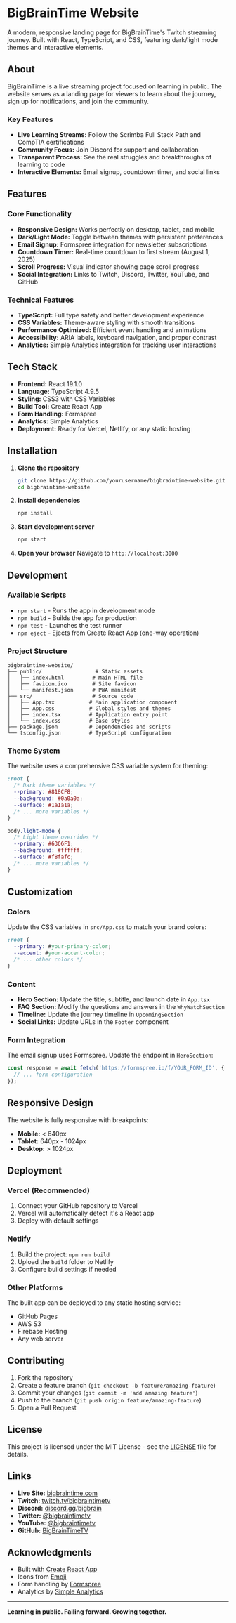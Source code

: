 # BigBrainTime Website

A modern, responsive landing page for BigBrainTime's Twitch streaming journey. Built with React, TypeScript, and CSS, featuring dark/light mode themes and interactive elements.

## About

BigBrainTime is a live streaming project focused on learning in public. The website serves as a landing page for viewers to learn about the journey, sign up for notifications, and join the community.

### Key Features
- **Live Learning Streams:** Follow the Scrimba Full Stack Path and CompTIA certifications
- **Community Focus:** Join Discord for support and collaboration
- **Transparent Process:** See the real struggles and breakthroughs of learning to code
- **Interactive Elements:** Email signup, countdown timer, and social links

## Features

### Core Functionality
- **Responsive Design:** Works perfectly on desktop, tablet, and mobile
- **Dark/Light Mode:** Toggle between themes with persistent preferences
- **Email Signup:** Formspree integration for newsletter subscriptions
- **Countdown Timer:** Real-time countdown to first stream (August 1, 2025)
- **Scroll Progress:** Visual indicator showing page scroll progress
- **Social Integration:** Links to Twitch, Discord, Twitter, YouTube, and GitHub

### Technical Features
- **TypeScript:** Full type safety and better development experience
- **CSS Variables:** Theme-aware styling with smooth transitions
- **Performance Optimized:** Efficient event handling and animations
- **Accessibility:** ARIA labels, keyboard navigation, and proper contrast
- **Analytics:** Simple Analytics integration for tracking user interactions

## Tech Stack

- **Frontend:** React 19.1.0
- **Language:** TypeScript 4.9.5
- **Styling:** CSS3 with CSS Variables
- **Build Tool:** Create React App
- **Form Handling:** Formspree
- **Analytics:** Simple Analytics
- **Deployment:** Ready for Vercel, Netlify, or any static hosting

## Installation

1. **Clone the repository**
   ```bash
   git clone https://github.com/yourusername/bigbraintime-website.git
   cd bigbraintime-website
   ```

2. **Install dependencies**
   ```bash
   npm install
   ```

3. **Start development server**
   ```bash
   npm start
   ```

4. **Open your browser**
   Navigate to `http://localhost:3000`

## Development

### Available Scripts

- `npm start` - Runs the app in development mode
- `npm build` - Builds the app for production
- `npm test` - Launches the test runner
- `npm eject` - Ejects from Create React App (one-way operation)

### Project Structure

```
bigbraintime-website/
├── public/                 # Static assets
│   ├── index.html         # Main HTML file
│   ├── favicon.ico        # Site favicon
│   └── manifest.json      # PWA manifest
├── src/                   # Source code
│   ├── App.tsx           # Main application component
│   ├── App.css           # Global styles and themes
│   ├── index.tsx         # Application entry point
│   └── index.css         # Base styles
├── package.json          # Dependencies and scripts
└── tsconfig.json         # TypeScript configuration
```

### Theme System

The website uses a comprehensive CSS variable system for theming:

```css
:root {
  /* Dark theme variables */
  --primary: #818CF8;
  --background: #0a0a0a;
  --surface: #1a1a1a;
  /* ... more variables */
}

body.light-mode {
  /* Light theme overrides */
  --primary: #6366F1;
  --background: #ffffff;
  --surface: #f8fafc;
  /* ... more variables */
}
```

## Customization

### Colors
Update the CSS variables in `src/App.css` to match your brand colors:

```css
:root {
  --primary: #your-primary-color;
  --accent: #your-accent-color;
  /* ... other colors */
}
```

### Content
- **Hero Section:** Update the title, subtitle, and launch date in `App.tsx`
- **FAQ Section:** Modify the questions and answers in the `WhyWatchSection`
- **Timeline:** Update the journey timeline in `UpcomingSection`
- **Social Links:** Update URLs in the `Footer` component

### Form Integration
The email signup uses Formspree. Update the endpoint in `HeroSection`:

```typescript
const response = await fetch('https://formspree.io/f/YOUR_FORM_ID', {
  // ... form configuration
});
```

## Responsive Design

The website is fully responsive with breakpoints:
- **Mobile:** < 640px
- **Tablet:** 640px - 1024px  
- **Desktop:** > 1024px

## Deployment

### Vercel (Recommended)
1. Connect your GitHub repository to Vercel
2. Vercel will automatically detect it's a React app
3. Deploy with default settings

### Netlify
1. Build the project: `npm run build`
2. Upload the `build` folder to Netlify
3. Configure build settings if needed

### Other Platforms
The built app can be deployed to any static hosting service:
- GitHub Pages
- AWS S3
- Firebase Hosting
- Any web server

## Contributing

1. Fork the repository
2. Create a feature branch (`git checkout -b feature/amazing-feature`)
3. Commit your changes (`git commit -m 'add amazing feature'`)
4. Push to the branch (`git push origin feature/amazing-feature`)
5. Open a Pull Request

## License

This project is licensed under the MIT License - see the [LICENSE](LICENSE) file for details.

## Links

- **Live Site:** [bigbraintime.com](https://bigbraintime.com)
- **Twitch:** [twitch.tv/bigbraintimetv](https://www.twitch.tv/bigbraintimetv)
- **Discord:** [discord.gg/bigbrain](https://discord.gg/bigbrain)
- **Twitter:** [@bigbraintimetv](https://x.com/bigbraintimetv)
- **YouTube:** [@bigbraintimetv](https://www.youtube.com/@bigbraintimetv)
- **GitHub:** [BigBrainTimeTV](https://github.com/orgs/BigBrainTimeTV/repositories)

## Acknowledgments

- Built with [Create React App](https://create-react-app.dev/)
- Icons from [Emoji](https://emojipedia.org/)
- Form handling by [Formspree](https://formspree.io/)
- Analytics by [Simple Analytics](https://www.simpleanalytics.com/)

---

**Learning in public. Failing forward. Growing together.** 